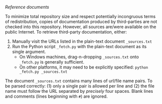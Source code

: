 *Reference documents*

To minimize total repository size and respect potentially incongruous terms of 
redistribution, copies of documentation produced by third-parties are not
checked into this repository. However, all sources are/were available on the 
public Internet. To retrieve third-party documentation, either:

  1.  Manually visit the URLs listed in the plain-text document `_sources.txt`
  2.  Run the Python script `_fetch.py` with the plain-text document as its
      single argument. 
      * On Windows machines, drag-n-dropping `_sources.txt` onto `_fetch.py` is
        generally sufficient. 
      * On other platforms, it may need to be explicitly specified: 
        `python _fetch.py _sources.txt`

The document `_sources.txt` contains many lines of url/file name pairs. To be
parsed correctly: (1) only a single pair is allowed per line and (2) the file
name must follow the URL separated by *precisely* four spaces. Blank lines and
comments (lines beginning with `#`) are ignored.
